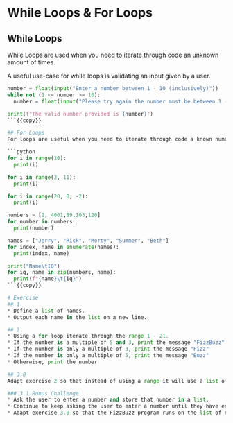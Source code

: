 # While Loops & For Loops

## While Loops
While Loops are used when you need to iterate through code an unknown amount of times.

A useful use-case for while loops is validating an input given by a user.

```python
number = float(input("Enter a number between 1 - 10 (inclusively)"))
while not (1 <= number >= 10):
  number = float(input("Please try again the number must be between 1 - 10 inclusively"))

print(f"The valid number provided is {number}")
```{{copy}}

## For Loops
For loops are useful when you need to iterate through code a known number of times, such as a fixed number or a sequence.

```python
for i in range(10):
  print(i)

for i in range(2, 11):
  print(i)

for i in range(20, 0, -2):
  print(i)

numbers = [2, 4001,89,103,120]
for number in numbers:
  print(number)

names = ["Jerry", "Rick", "Morty", "Summer", "Beth"]
for index, name in enumerate(names):
  print(index, name)

print("Name\tIQ")
for iq, name in zip(numbers, name):
  print(f"{name}\t{iq}")
```{{copy}}

# Exercise
## 1
* Define a list of names.
* Output each name in the list on a new line.

## 2
* Using a for loop iterate through the range 1 - 21.
* If the number is a multiple of 5 and 3, print the message "FizzBuzz"
* If the number is only a multiple of 3, print the message "Fizz"
* If the number is only a multiple of 5, print the message "Buzz"
* Otherwise, print the number

## 3.0
Adapt exercise 2 so that instead of using a range it will use a list of numbers instead.

### 3.1 Bonus Challenge
* Ask the user to enter a number and store that number in a list.
* Continue to keep asking the user to enter a number until they have entered the word "STOP"
* Adapt exercise 3.0 so that the FizzBuzz program runs on the list of numbers provided by the user.